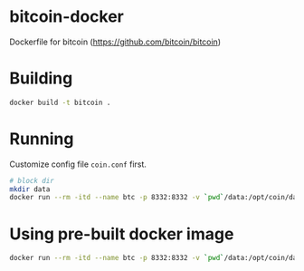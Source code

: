 # bitcoin-docker
Dockerfile for bitcoin (<https://github.com/bitcoin/bitcoin>)


# Building

```bash
docker build -t bitcoin .
```

# Running

Customize config file `coin.conf` first.

```bash
# block dir
mkdir data
docker run --rm -itd --name btc -p 8332:8332 -v `pwd`/data:/opt/coin/data -v `pwd`/coin.conf:/opt/coin/coin.conf bitcoin
```

# Using pre-built docker image

```bash
docker run --rm -itd --name btc -p 8332:8332 -v `pwd`/data:/opt/coin/data -v `pwd`/coin.conf:/opt/coin/coin.conf mixhq/bitcoin
```
